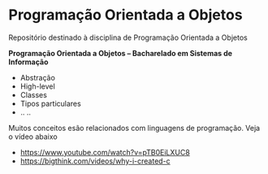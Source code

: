 # Programação Orientada a Objetos
Repositório destinado à disciplina de Programação Orientada a Objetos

**Programação Orientada a Objetos – Bacharelado em Sistemas de Informação**

- Abstração
- High-level
- Classes
- Tipos particulares
- .. ..


Muitos conceitos esão relacionados com linguagens de programação. Veja o vídeo abaixo
- https://www.youtube.com/watch?v=pTB0EiLXUC8
- https://bigthink.com/videos/why-i-created-c
